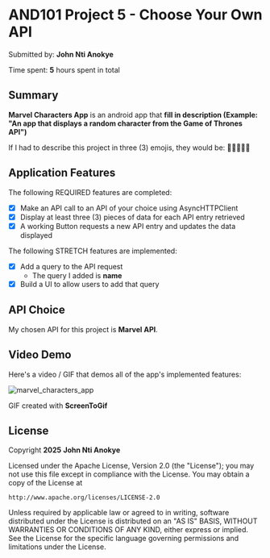 <!-- (This is a comment) INSTRUCTIONS: Go through this page and fill out any **bolded** entries with their correct values.-->

# AND101 Project 5 - Choose Your Own API

Submitted by: **John Nti Anokye**

Time spent: **5** hours spent in total

## Summary

**Marvel Characters App** is an android app that **fill in description (Example: "An app that displays a random character from the Game of Thrones API")**

If I had to describe this project in three (3) emojis, they would be: **🦹‍♂️👨‍💻🎉**

## Application Features

<!-- (This is a comment) Please be sure to change the [ ] to [x] for any features you completed.  If a feature is not checked [x], you might miss the points for that item! -->

The following REQUIRED features are completed:

- [x] Make an API call to an API of your choice using AsyncHTTPClient
- [x] Display at least three (3) pieces of data for each API entry retrieved
- [x] A working Button requests a new API entry and updates the data displayed

The following STRETCH features are implemented:

- [x] Add a query to the API request
  - The query I added is **name**
- [x] Build a UI to allow users to add that query

## API Choice

My chosen API for this project is **Marvel API**.

## Video Demo

Here's a video / GIF that demos all of the app's implemented features:

![marvel_characters_app](https://github.com/user-attachments/assets/d5a7ad1c-a319-4577-9190-e3c463fb4597)

GIF created with **ScreenToGif**

<!-- Recommended tools:
- [Kap](https://getkap.co/) for macOS
- [ScreenToGif](https://www.screentogif.com/) for Windows
- [peek](https://github.com/phw/peek) for Linux. -->

## License

Copyright **2025** **John Nti Anokye**

Licensed under the Apache License, Version 2.0 (the "License");
you may not use this file except in compliance with the License.
You may obtain a copy of the License at

    http://www.apache.org/licenses/LICENSE-2.0

Unless required by applicable law or agreed to in writing, software
distributed under the License is distributed on an "AS IS" BASIS,
WITHOUT WARRANTIES OR CONDITIONS OF ANY KIND, either express or implied.
See the License for the specific language governing permissions and
limitations under the License.
